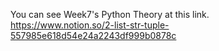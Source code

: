 You can see Week7's Python Theory at this link. <br>
https://www.notion.so/2-list-str-tuple-557985e618d54e24a2243df999b0878c
